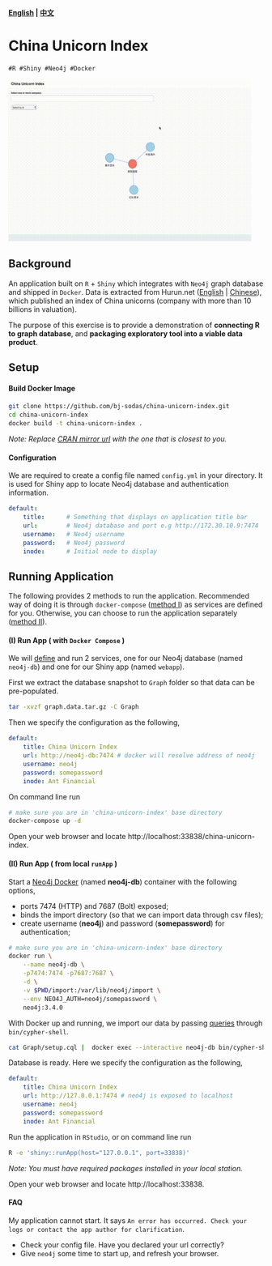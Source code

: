 **[English](README.md) | [中文](README_zh.md)**

# China Unicorn Index

```
#R #Shiny #Neo4j #Docker
```

<img src="demo.gif" alt="drawing" width="480"/>

## Background

An application built on `R` + `Shiny` which integrates with `Neo4j` graph database and shipped in `Docker`. Data is extracted from Hurun.net
([English](https://www.hurun.net/EN/HuList/Unilist?num=ZUDO23612EaU) |
[Chinese](http://www.hurun.net/CN/HuList/Unilist?num=ZUDO23612EaU)),
which published an index of China unicorns (company with more than 10 billions in valuation).

The purpose of this exercise is to provide a demonstration of **connecting R to graph database**, and **packaging exploratory tool into a viable data product**.

## Setup

#### Build Docker Image

```bash
git clone https://github.com/bj-sodas/china-unicorn-index.git
cd china-unicorn-index
docker build -t china-unicorn-index .
```

*Note: Replace [CRAN mirror url](https://cran.r-project.org/mirrors.html) with the one that is closest to you.*

#### Configuration

We are required to create a config file named `config.yml` in your directory. It is used for Shiny app to locate Neo4j database and authentication information.

```yaml
default:
    title:      # Something that displays on application title bar
    url:        # Neo4j database and port e.g http://172.30.10.9:7474
    username:   # Neo4j username
    password:   # Neo4j password
    inode:      # Initial node to display
```

## Running Application

The following provides 2 methods to run the application. Recommended way of doing it is through `docker-compose` ([method I](#i-run-app--with-docker-compose-)) as services are defined for you. Otherwise, you can choose to run the application separately ([method II](#ii-run-app--from-local-runapp-)).

#### (I) Run App ( with `Docker Compose` )

We will [define](docker-compose.yml) and run 2 services, one for our Neo4j database (named `neo4j-db`) and one for our Shiny app (named `webapp`).

First we extract the database snapshot to `Graph` folder so that data can be pre-populated.

```bash
tar -xvzf graph.data.tar.gz -C Graph
```

Then we specify the configuration as the following,

```yaml
default:
    title: China Unicorn Index
    url: http://neo4j-db:7474 # docker will resolve address of neo4j
    username: neo4j
    password: somepassword
    inode: Ant Financial
```

On command line run

```bash
# make sure you are in 'china-unicorn-index' base directory
docker-compose up -d
```

Open your web browser and locate http://localhost:33838/china-unicorn-index.

#### (II) Run App ( from local `runApp` )

Start a [Neo4j Docker](https://hub.docker.com/_/neo4j) (named **neo4j-db**) container with the following options,

* ports 7474 (HTTP) and 7687 (Bolt) exposed;
* binds the import directory (so that we can import data through csv files);
* create username (**neo4j**) and password (**somepassword**) for authentication;

```bash
# make sure you are in 'china-unicorn-index' base directory
docker run \
    --name neo4j-db \
    -p7474:7474 -p7687:7687 \
    -d \
    -v $PWD/import:/var/lib/neo4j/import \
    --env NEO4J_AUTH=neo4j/somepassword \
    neo4j:3.4.0
```

With Docker up and running, we import our data by passing [queries](Graph/setup.cql) through `bin/cypher-shell`.

```bash
cat Graph/setup.cql |  docker exec --interactive neo4j-db bin/cypher-shell -u neo4j -p somepassword
```

Database is ready. Here we specify the configuration as the following,

```yaml
default:
    title: China Unicorn Index
    url: http://127.0.0.1:7474 # neo4j is exposed to localhost
    username: neo4j
    password: somepassword
    inode: Ant Financial
```

Run the application in `RStudio`, or on command line run

```bash
R -e 'shiny::runApp(host="127.0.0.1", port=33838)'
```
*Note: You must have required packages installed in your local station.*

Open your web browser and locate http://localhost:33838.

#### FAQ

My application cannot start. It says `An error has occurred. Check your logs or contact the app author for clarification`.

* Check your config file. Have you declared your url correctly?
* Give `neo4j` some time to start up, and refresh your browser.
